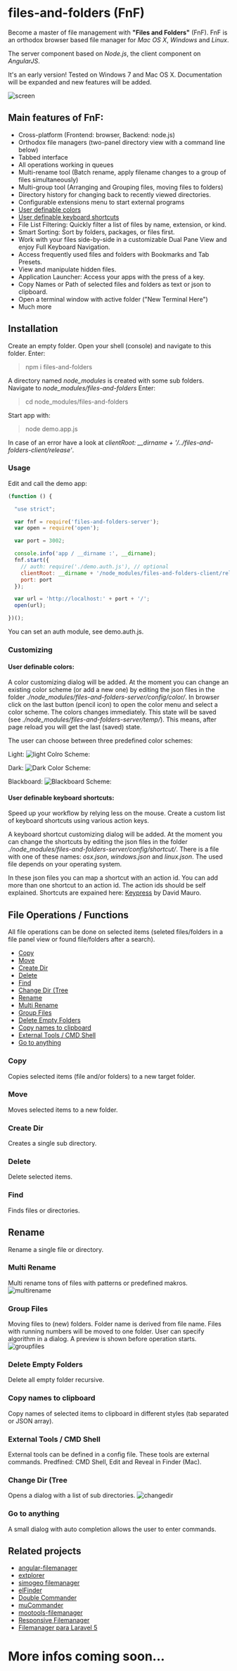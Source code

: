 # files-and-folders (FnF)
Become a master of file management with **"Files and Folders"** (FnF). FnF is an orthodox browser based file manager for *Mac OS X*, *Windows* and *Linux*.

The server component based on *Node.js*, the client component on *AngularJS*.

It's an early version! Tested on Windows 7 and Mac OS X. Documentation will be expanded and new features will be added.

![screen](https://cloud.githubusercontent.com/assets/11378781/14437724/ed962c40-0022-11e6-963f-523c2225df9b.png)

## Main features of FnF:

* Cross-platform (Frontend: browser, Backend: node.js)
* Orthodox file managers (two-panel directory view with a command line below)
* Tabbed interface
* All operations working in queues
* Multi-rename tool (Batch rename, apply filename changes to a group of files simultaneously)
* Multi-group tool (Arranging and Grouping files, moving files to folders)
* Directory history for changing back to recently viewed directories.
* Configurable extensions menu to start external programs
* [User definable colors](#colors)
* [User definable keyboard shortcuts](#shortcuts)
* File List Filtering: Quickly filter a list of files by name, extension, or kind.
* Smart Sorting: Sort by folders, packages, or files first.
* Work with your files side-by-side in a customizable Dual Pane View and enjoy Full Keyboard Navigation.
* Access frequently used files and folders with Bookmarks and Tab Presets.
* View and manipulate hidden files.
* Application Launcher: Access your apps with the press of a key.
* Copy Names or Path of selected files and folders as text or json to clipboard.
* Open a terminal window with active folder ("New Terminal Here")
* Much more

## Installation

Create an empty folder. Open your shell (console) and navigate to this folder. Enter:
> npm i files-and-folders

A directory named *node_modules* is created with some sub folders. Navigate to *node_modules/files-and-folders* Enter:
> cd node_modules/files-and-folders

Start app with:  
> node demo.app.js

In case of an error have a look at *clientRoot: __dirname + '/../files-and-folders-client/release'*.

### Usage

Edit and call the demo app:
```js
(function () {

  "use strict";

  var fnf = require('files-and-folders-server');
  var open = require('open');

  var port = 3002;

  console.info('app / __dirname :', __dirname);
  fnf.start({
    // auth: require('./demo.auth.js'), // optional
    clientRoot: __dirname + '/node_modules/files-and-folders-client/release',
    port: port
  });

  var url = 'http://localhost:' + port + '/';
  open(url);

})();
```
You can set an auth module, see demo.auth.js.

### Customizing



#### User definable colors: <a name="colors"></a>

A color customizing dialog will be added. At the moment you can change an existing color scheme (or add a new one) by editing the json files in the folder *./node_modules/files-and-folders-server/config/color/*.
In browser click on the last button (pencil icon) to open the color menu and select a color scheme. The colors changes immediately. This state will be saved (see *./node_modules/files-and-folders-server/temp/*). This means, after page reload you will get the last (saved) state.

The user can choose between three predefined color schemes:

Light:
![light Colro Scheme:](https://cloud.githubusercontent.com/assets/11378781/14539794/2c4416da-0282-11e6-8637-5d684c519452.png)

Dark:
![Dark Color Scheme:](https://cloud.githubusercontent.com/assets/11378781/14539705/c04be08e-0281-11e6-80ad-587815be3415.png)

Blackboard:
![Blackboard Scheme:](https://cloud.githubusercontent.com/assets/11378781/14539826/4f6d5f0e-0282-11e6-9b22-06ef8ebb369d.png)


#### User definable keyboard shortcuts: <a name="shortcuts"></a>
Speed up your workflow by relying less on the mouse. Create a custom list of keyboard shortcuts using various action keys.

A keyboard shortcut customizing dialog will be added. At the moment you can change the shortcuts by editing the json files in the folder *./node_modules/files-and-folders-server/config/shortcut/*. There is a file with one of these names: *osx.json*, *windows.json* and *linux.json*. The used file depends on your operating system.

In these json files you can map a shortcut with an action id. You can add more than one shortcut to an action id. The action ids should be self explained. Shortcuts are expained here: [Keypress](https://dmauro.github.io/Keypress/) by David Mauro.


## File Operations / Functions
All file operations can be done on selected items (seleted files/folders in a file panel view or found file/folders after a search).

* [Copy](#Copy)
* [Move](#Move)
* [Create Dir](#CreateDir)
* [Delete](#Delete)
* [Find](#Find)
* [Change Dir (Tree](#ChangeDir)
* [Rename](#Rename)
* [Multi Rename](#MultiRename)
* [Group Files](#GroupFiles)
* [Delete Empty Folders](#DeleteEmptyFolders)
* [Copy names to clipboard](#CopyNamesToclipboard)
* [External Tools / CMD Shell](#ExternalTools)
* [Go to anything](#GoToAnything)

### Copy <a name="copy"></a>
Copies selected items (file and/or folders) to a new target folder.

### Move <a name="Move"></a>
Moves selected items to a new folder.

### Create Dir <a name="CreateDir"></a>
Creates a single sub directory.

### Delete <a name="Delete"></a>
Delete selected items.

### Find <a name="Find"></a>
Finds files or directories.

## Rename <a name="Rename"></a>
Rename a single file or directory.

### Multi Rename <a name="MultiRename"></a>
Multi rename tons of files with patterns or predefined makros.
![multirename](https://cloud.githubusercontent.com/assets/11378781/14649815/f7ce37b0-0668-11e6-8d6c-840ed4241642.png)

### Group Files <a name="GroupFiles"></a>
Moving files to (new) folders. Folder name is derived from file name. Files with running numbers will be moved to one folder. User can specify algorithm in a dialog. A preview is shown before operation starts.
![groupfiles](https://cloud.githubusercontent.com/assets/11378781/14649929/8b83a40e-0669-11e6-8694-a09b66512afb.png)

### Delete Empty Folders <a name="DeleteEmptyFolders"></a>
Delete all empty folder recursive.

### Copy names to clipboard <a name="CopyNamesToclipboard"></a>
Copy names of selected items to clipboard in different styles (tab separated or JSON array).

### External Tools / CMD Shell <a name="ExternalTools"></a>
External tools can be defined in a config file. These tools are external commands.
Predfined: CMD Shell, Edit and Reveal in Finder (Mac).

### Change Dir (Tree <a name="ChangeDir"></a>
Opens a dialog with a list of sub directories.
![changedir](https://cloud.githubusercontent.com/assets/11378781/14649976/dbead624-0669-11e6-914a-fda8bec3c3ec.png)

### Go to anything <a name="GoToAnything"></a>
A small dialog with auto completion allows the user to enter commands.

## Related projects

* [angular-filemanager](https://github.com/joni2back/angular-filemanager)
* [extplorer](http://extplorer.sourceforge.net/)
* [simogeo filemanager](https://github.com/simogeo/Filemanager)
* [elFinder](https://github.com/Studio-42/elFinder)
* [Double Commander](http://doublecmd.sourceforge.net/)
* [muCommander](http://www.mucommander.com/)
* [mootools-filemanager](https://github.com/cpojer/mootools-filemanager)
* [Responsive Filemanager](https://github.com/trippo/ResponsiveFilemanager)
* [Filemanager para Laravel 5](https://github.com/guillermomartinez/filemanager-laravel)

# More infos coming soon...